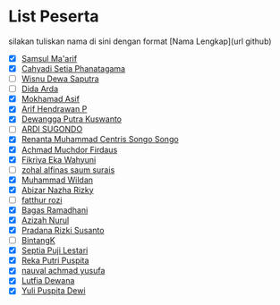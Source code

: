 # List Peserta

silakan tuliskan nama di sini dengan format \[Nama Lengkap\]\(url github\)


- [x] [Samsul Ma'arif](https://github.com/samsulmaarif)
- [X] [Cahyadi Setia Phanatagama](https://github.com/phanatagama)
- [ ] [Wisnu Dewa Saputra](https://github.com/WisnuDs)
- [ ] [Dida Arda](https://github.com/evaleries)
- [X] [Mokhamad Asif](https://github.com/masif088)
- [X] [Arif Hendrawan P](https://github.com/arifhendrawan023)
- [X] [Dewangga Putra Kuswanto](https://github.com/dewangga-pk)
- [ ] [ARDI SUGONDO](https://github.com/qnaqq)
- [X] [Renanta Muhammad Centris Songo Songo](https://github.com/Renanta)
- [X] [Achmad Muchdor Firdaus](https://github.com/Muchdor)
- [X] [Fikriya Eka Wahyuni](https://github.com/fikriyaeka)
- [ ] [zohal alfinas saum surais](https://github.com/zohalalfinas)
- [X] [Muhammad Wildan](https://github.com/wilapdantop)
- [X] [Abizar Nazha Rizky](https://github.com/AbiNazha)
- [ ] [fatthur rozi](https://github.com/fatthur-rozi)
- [X] [Bagas Ramadhani](https://github.com/bagasri)
- [X] [Azizah  Nurul](https://github.com/AzizahN)
- [X] [Pradana Rizki Susanto](https://github.com/pradana777)
- [ ] [BintangK](https://github.com/bintangkurniawanpp)
- [X] [Septia Puji Lestari](https://github.com/septiapuji)
- [X] [Reka Putri Puspita](https://github.com/Rekaputri)
- [X] [nauval achmad yusufa](https://github.com/nauval123)
- [X] [Lutfia Dewana](https://github.com/lutfiadewana)
- [X] [Yuli Puspita Dewi](https://github.com/Yuliabcd)  
